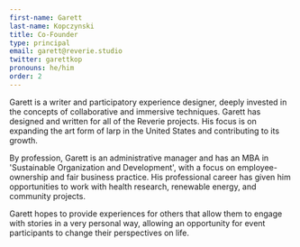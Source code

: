 ```yaml
---
first-name: Garett
last-name: Kopczynski
title: Co-Founder
type: principal
email: garett@reverie.studio
twitter: garettkop
pronouns: he/him
order: 2
---
```


Garett is a writer and participatory experience designer, deeply invested in the concepts of collaborative and immersive techniques. Garett has designed and written for all of the Reverie projects. His focus is on expanding the art form of larp in the United States and contributing to its growth.

By profession, Garett is an administrative manager and has an MBA in 'Sustainable Organization and Development', with a focus on employee-ownership and fair business practice. His professional career has given him opportunities to work with health research, renewable energy, and community projects.

Garett hopes to provide experiences for others that allow them to engage with stories in a very personal way, allowing an opportunity for event participants to change their perspectives on life.
